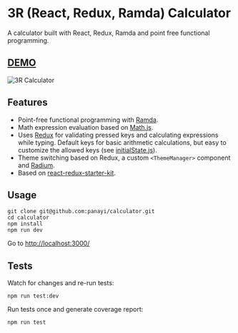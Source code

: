 3R (React, Redux, Ramda) Calculator
=======================

A calculator built with React, Redux, Ramda and point free functional programming.

## [DEMO](http://panayi.github.io/calculator/)

![3R Calculator](https://cloud.githubusercontent.com/assets/707005/12324852/797c1cbe-bace-11e5-8dff-f12f3c8a2e93.png)

## Features

* Point-free functional programming with [Ramda](http://ramdajs.com/).
* Math expression evaluation based on [Math.js](http://mathjs.org/).
* Uses [Redux](redux.js.org) for validating pressed keys and calculating expressions while typing. Default keys for basic arithmetic calculations, but easy to customize the allowed keys (see [initialState.js](https://github.com/panayi/calculator/blob/master/src/initialState.js)).
* Theme switching based on Redux, a custom `<ThemeManager>` component and [Radium](https://github.com/FormidableLabs/radium).
* Based on [react-redux-starter-kit](https://github.com/davezuko/react-redux-starter-kit).

## Usage

```
git clone git@github.com:panayi/calculator.git
cd calculator
npm install
npm run dev
```

Go to [http://localhost:3000/](http://localhost:3000/)

## Tests

Watch for changes and re-run tests:
```
npm run test:dev
```

Run tests once and generate coverage report:
```
npm run test
```
